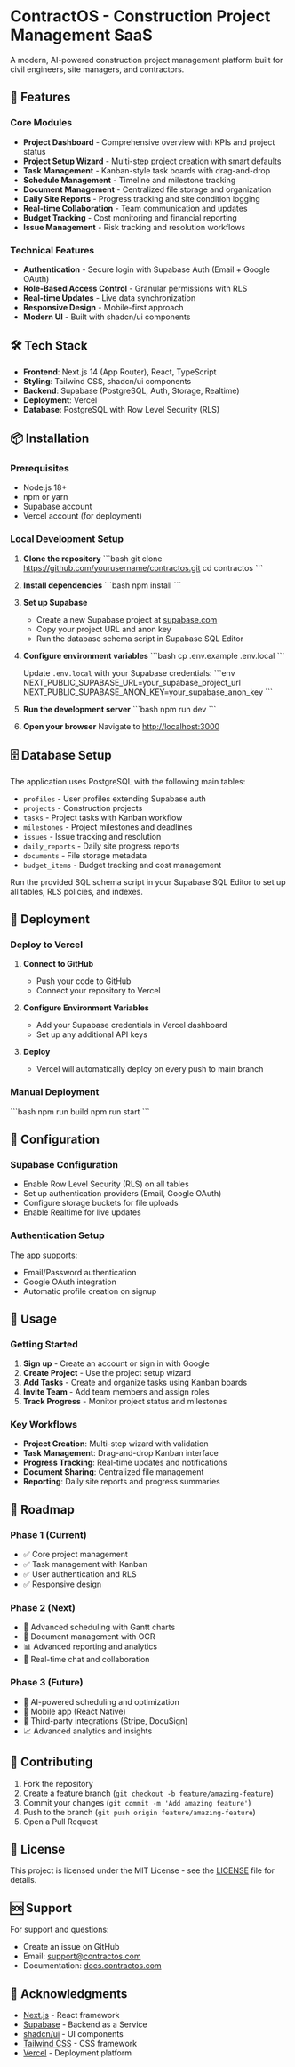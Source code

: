 # ContractOS - Construction Project Management SaaS

A modern, AI-powered construction project management platform built for civil engineers, site managers, and contractors.

## 🚀 Features

### Core Modules
- **Project Dashboard** - Comprehensive overview with KPIs and project status
- **Project Setup Wizard** - Multi-step project creation with smart defaults
- **Task Management** - Kanban-style task boards with drag-and-drop
- **Schedule Management** - Timeline and milestone tracking
- **Document Management** - Centralized file storage and organization
- **Daily Site Reports** - Progress tracking and site condition logging
- **Real-time Collaboration** - Team communication and updates
- **Budget Tracking** - Cost monitoring and financial reporting
- **Issue Management** - Risk tracking and resolution workflows

### Technical Features
- **Authentication** - Secure login with Supabase Auth (Email + Google OAuth)
- **Role-Based Access Control** - Granular permissions with RLS
- **Real-time Updates** - Live data synchronization
- **Responsive Design** - Mobile-first approach
- **Modern UI** - Built with shadcn/ui components

## 🛠️ Tech Stack

- **Frontend**: Next.js 14 (App Router), React, TypeScript
- **Styling**: Tailwind CSS, shadcn/ui components
- **Backend**: Supabase (PostgreSQL, Auth, Storage, Realtime)
- **Deployment**: Vercel
- **Database**: PostgreSQL with Row Level Security (RLS)

## 📦 Installation

### Prerequisites
- Node.js 18+ 
- npm or yarn
- Supabase account
- Vercel account (for deployment)

### Local Development Setup

1. **Clone the repository**
   \`\`\`bash
   git clone https://github.com/yourusername/contractos.git
   cd contractos
   \`\`\`

2. **Install dependencies**
   \`\`\`bash
   npm install
   \`\`\`

3. **Set up Supabase**
   - Create a new Supabase project at [supabase.com](https://supabase.com)
   - Copy your project URL and anon key
   - Run the database schema script in Supabase SQL Editor

4. **Configure environment variables**
   \`\`\`bash
   cp .env.example .env.local
   \`\`\`
   
   Update `.env.local` with your Supabase credentials:
   \`\`\`env
   NEXT_PUBLIC_SUPABASE_URL=your_supabase_project_url
   NEXT_PUBLIC_SUPABASE_ANON_KEY=your_supabase_anon_key
   \`\`\`

5. **Run the development server**
   \`\`\`bash
   npm run dev
   \`\`\`

6. **Open your browser**
   Navigate to [http://localhost:3000](http://localhost:3000)

## 🗄️ Database Setup

The application uses PostgreSQL with the following main tables:

- `profiles` - User profiles extending Supabase auth
- `projects` - Construction projects
- `tasks` - Project tasks with Kanban workflow
- `milestones` - Project milestones and deadlines
- `issues` - Issue tracking and resolution
- `daily_reports` - Daily site progress reports
- `documents` - File storage metadata
- `budget_items` - Budget tracking and cost management

Run the provided SQL schema script in your Supabase SQL Editor to set up all tables, RLS policies, and indexes.

## 🚀 Deployment

### Deploy to Vercel

1. **Connect to GitHub**
   - Push your code to GitHub
   - Connect your repository to Vercel

2. **Configure Environment Variables**
   - Add your Supabase credentials in Vercel dashboard
   - Set up any additional API keys

3. **Deploy**
   - Vercel will automatically deploy on every push to main branch

### Manual Deployment
\`\`\`bash
npm run build
npm run start
\`\`\`

## 🔧 Configuration

### Supabase Configuration
- Enable Row Level Security (RLS) on all tables
- Set up authentication providers (Email, Google OAuth)
- Configure storage buckets for file uploads
- Enable Realtime for live updates

### Authentication Setup
The app supports:
- Email/Password authentication
- Google OAuth integration
- Automatic profile creation on signup

## 📱 Usage

### Getting Started
1. **Sign up** - Create an account or sign in with Google
2. **Create Project** - Use the project setup wizard
3. **Add Tasks** - Create and organize tasks using Kanban boards
4. **Invite Team** - Add team members and assign roles
5. **Track Progress** - Monitor project status and milestones

### Key Workflows
- **Project Creation**: Multi-step wizard with validation
- **Task Management**: Drag-and-drop Kanban interface
- **Progress Tracking**: Real-time updates and notifications
- **Document Sharing**: Centralized file management
- **Reporting**: Daily site reports and progress summaries

## 🔮 Roadmap

### Phase 1 (Current)
- ✅ Core project management
- ✅ Task management with Kanban
- ✅ User authentication and RLS
- ✅ Responsive design

### Phase 2 (Next)
- 📅 Advanced scheduling with Gantt charts
- 📄 Document management with OCR
- 📊 Advanced reporting and analytics
- 💬 Real-time chat and collaboration

### Phase 3 (Future)
- 🤖 AI-powered scheduling and optimization
- 📱 Mobile app (React Native)
- 🔗 Third-party integrations (Stripe, DocuSign)
- 📈 Advanced analytics and insights

## 🤝 Contributing

1. Fork the repository
2. Create a feature branch (`git checkout -b feature/amazing-feature`)
3. Commit your changes (`git commit -m 'Add amazing feature'`)
4. Push to the branch (`git push origin feature/amazing-feature`)
5. Open a Pull Request

## 📄 License

This project is licensed under the MIT License - see the [LICENSE](LICENSE) file for details.

## 🆘 Support

For support and questions:
- Create an issue on GitHub
- Email: support@contractos.com
- Documentation: [docs.contractos.com](https://docs.contractos.com)

## 🙏 Acknowledgments

- [Next.js](https://nextjs.org/) - React framework
- [Supabase](https://supabase.com/) - Backend as a Service
- [shadcn/ui](https://ui.shadcn.com/) - UI components
- [Tailwind CSS](https://tailwindcss.com/) - CSS framework
- [Vercel](https://vercel.com/) - Deployment platform
